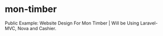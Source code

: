 # mon-timber
Public Example: Website Design For Mon Timber | Will be Using Laravel-MVC, Nova and Cashier.
